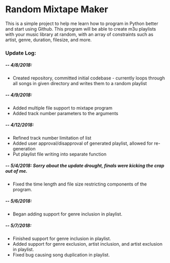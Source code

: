 # Random Mixtape Maker

This is a simple project to help me learn how to program in Python better and start using Github. This program will be able to create m3u playlists with your music library at random, with an array of constraints such as artist, genre, duration, filesize, and more.

### Update Log:

##### -- 4/8/2018:
  * Created repository, committed initial codebase - currently loops through
  all songs in given directory and writes them to a random playlist
##### -- 4/9/2018:
  * Added multiple file support to mixtape program
  * Added track number parameters to the arguments
##### -- 4/12/2018:
  * Refined track number limitation of list
  * Added user approval/disapproval of generated playlist, allowed for re-generation
  * Put playlist file writing into separate function
##### -- 5/4/2018: Sorry about the update drought, finals were kicking the crap out of me.
  * Fixed the time length and file size restricting components of the program.
##### -- 5/6/2018:
  * Began adding support for genre inclusion in playlist.
##### -- 5/7/2018:
  * Finished support for genre inclusion in playlist.
  * Added support for genre exclusion, artist inclusion, and artist exclusion in playlist.
  * Fixed bug causing song duplication in playlist.